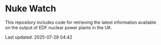 # Nuke Watch

This repository includes code for retrieving the latest information available on the output of EDF nuclear power plants in the UK.

Last updated: 2025-07-28 04:42